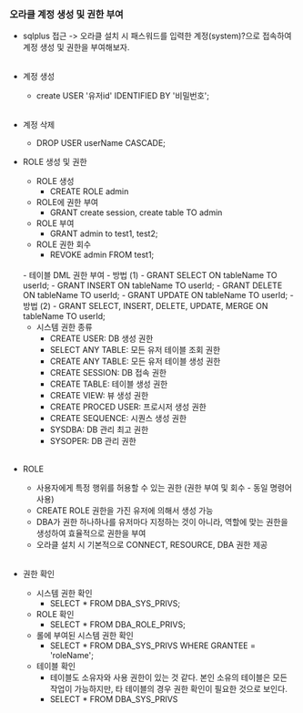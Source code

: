 ### 오라클 계정 생성 및 권한 부여
- sqlplus 접근 -> 오라클 설치 시 패스워드를 입력한 계정(system)?으로 접속하여 계정 생성 및 권한을 부여해보자.<br/><br/>

- 계정 생성
    - create USER '유저id' IDENTIFIED BY '비밀번호';
    <br/>
- 계정 삭제
    - DROP USER userName CASCADE;    
    
- ROLE 생성 및 권한
    - ROLE 생성
      - CREATE ROLE admin  
    - ROLE에 권한 부여
      - GRANT create session, create table TO admin
    - ROLE 부여
      - GRANT admin to test1, test2;
    - ROLE 권한 회수
      - REVOKE admin FROM test1;
    <br/>
    - 테이블 DML 권한 부여
      - 방법 (1)
          - GRANT SELECT ON tableName TO userId;
          - GRANT INSERT ON tableName TO userId;
          - GRANT DELETE ON tableName TO userId;
          - GRANT UPDATE ON tableName TO userId;
      - 방법 (2)	
          - GRANT SELECT, INSERT, DELETE, UPDATE, MERGE ON tableName TO userId;
     <br/>
     
     - 시스템 권한 종류
       - CREATE USER: DB 생성 권한
       - SELECT ANY TABLE: 모든 유저 테이블 조회 권한
       - CREATE ANY TABLE: 모든 유저 테이블 생성 권한
       - CREATE SESSION: DB 접속 권한
       - CREATE TABLE: 테이블 생성 권한
       - CREATE VIEW: 뷰 생성 권한
       - CREATE PROCED USER: 프로시저 생성 권한
       - CREATE SEQUENCE: 시퀀스 생성 권한
       - SYSDBA: DB 관리 최고 권한
       - SYSOPER: DB 관리 권한 
     <br/>
     
- ROLE
    - 사용자에게 특정 행위를 허용할 수 있는 권한 (권한 부여 및 회수 - 동일 명령어 사용)
    - CREATE ROLE 권한을 가진 유저에 의해서 생성 가능
    - DBA가 권한 하나하나를 유저마다 지정하는 것이 아니라, 역할에 맞는 권한을 생성하여 효율적으로 권한을 부여
    - 오라클 설치 시 기본적으로 CONNECT, RESOURCE, DBA 권한 제공
    <br/>

- 권한 확인
    - 시스템 권한 확인
      - SELECT * FROM DBA_SYS_PRIVS;
    - ROLE 확인
      - SELECT * FROM DBA_ROLE_PRIVS;
    - 롤에 부여된 시스템 권한 확인
      - SELECT * FROM DBA_SYS_PRIVS WHERE GRANTEE = 'roleName';
    - 테이블 확인
      - 테이블도 소유자와 사용 권한이 있는 것 같다. 본인 소유의 테이블은  모든 작업이 가능하지만, 타 테이블의 경우 권한 확인이 필요한 것으로 보인다.
      - SELECT * FROM DBA_SYS_PRIVS